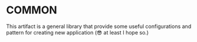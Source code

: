 # COMMON

This artifact is a general library that provide some useful configurations and pattern for creating new application (😎 at least I hope so.)
